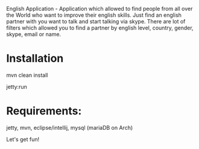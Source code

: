 English Application - Application which allowed to find people from all over the World who want to improve their english skills. Just find an english partner with you want to talk and start talking via skype. There are lot of filters which allowed you to find a partner by english level, country, gender, skype, email or name.


Installation
==============

mvn clean install

jetty:run


Requirements:
==============

jetty, mvn, eclipse/intellij, mysql (mariaDB on Arch)


Let's get fun!
